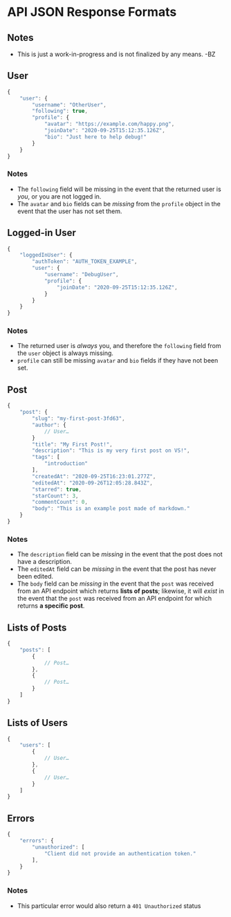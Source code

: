 # API JSON Response Formats

## Notes

* This is just a work-in-progress and is not finalized by any means. -BZ

## User

```js
{
    "user": {
        "username": "OtherUser",
        "following": true,
        "profile": {
            "avatar": "https://example.com/happy.png",
            "joinDate": "2020-09-25T15:12:35.126Z",
            "bio": "Just here to help debug!"
        }
    }
}
```

### Notes

* The `following` field will be missing in the event that the returned user is *you*, or you are not
  logged in.
* The `avatar` and `bio` fields can be *missing* from the `profile` object in the event that the user has not set them.

## Logged-in User

```js
{
    "loggedInUser": {
        "authToken": "AUTH_TOKEN_EXAMPLE",
        "user": {
            "username": "DebugUser",
            "profile": {
                "joinDate": "2020-09-25T15:12:35.126Z",
            }
        }
    }
}
```

### Notes

* The returned user is *always* you, and therefore the `following` field from the `user` object is always missing.
* `profile` can still be missing `avatar` and `bio` fields if they have not been set.

## Post

```js
{
    "post": {
        "slug": "my-first-post-3fd63",
        "author": {
            // User…
        }
        "title": "My First Post!",
        "description": "This is my very first post on VS!",
        "tags": [
            "introduction"
        ],
        "createdAt": "2020-09-25T16:23:01.277Z",
        "editedAt": "2020-09-26T12:05:28.843Z",
        "starred": true,
        "starCount": 3,
        "commentCount": 0,
        "body": "This is an example post made of markdown."
    }
}
```

### Notes

* The `description` field can be *missing* in the event that the post does not have a description.
* The `editedAt` field can be *missing* in the event that the post has never been edited.
* The `body` field can be *missing* in the event that the `post` was received from an API endpoint which returns **lists of posts**; likewise, it will *exist* in the event that the `post` was received from an API endpoint for which returns **a specific post**.

## Lists of Posts

```js
{
    "posts": [
        {
            // Post…
        },
        {
            // Post…
        }
    ]
}
```

## Lists of Users

```js
{
    "users": [
        {
            // User…
        },
        {
            // User…
        }
    ]
}
```

## Errors

```js
{
    "errors": {
        "unauthorized": [
            "Client did not provide an authentication token."
        ],
    }
}
```

### Notes

* This particular error would also return a `401 Unauthorized` status
